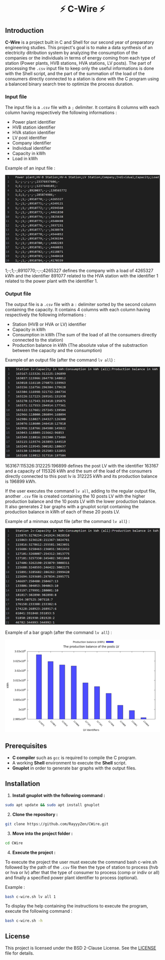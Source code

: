 <h1 align="center">⚡ C-Wire ⚡</h1>

## Introduction

**C-Wire** is a project built in C and Shell for our second year of preparatory engineering studies. This project's goal is to make a data synthesis of an electricity ditribution system by analyzing the consumption of the companies or the individuals in terms of energy coming from each type of station (Power plants, HVB stations, HVA stations, LV posts). The part of processing the `.csv` input file to keep only the useful informations is done with the Shell script, and the part of the summation of the load of the consumers directly connected to a station is done with the C program using a balanced binary search tree to optimize the process duration.

### Input file

The input file is a `.csv` file with a `;` delimiter. It contains 8 columns with each column having respectively the following informations : 
- Power plant identifier
- HVB station identifier
- HVA station identifier
- LV post identifier
- Company identifier
- Individual identifier
- Capacity in kWh
- Load in kWh

Example of an input file : 

![inputFile](data/inputFile.png)

1;-;1;-;8910770;-;-;4265327 defines the company with a load of 4265327 kWh and the identifier 891077 related to the HVA station with the identifier 1 related to the power plant with the identifier 1.

### Output file

The output file is a `.csv` file with a `:` delimiter sorted by the second column containing the capacity. It contains 4 columns with each column having respectively the following informations : 
- Station (HVB or HVA or LV) identifier
- Capacity in kWh
- Consumption in kWh (The sum of the load of all the consumers directly connected to the station)
- Production balance in kWh (The absolute value of the substraction between the capacity and the consumption)

Example of an output file (after the command `lv all`) : 

![outputFile](data/outputFile.png)

163167:115326:312225:196899 defines the post LV with the identifier 163167 and a capacity of 115326 kWh and the sum of the load of the consumers directly connected to this post lv is 312225 kWh and its production balance is 196899 kWh.

If the user executes the command `lv all`, adding to the regular output file, another `.csv` file is created containing the 10 posts LV with the higher production balance and the 10 posts LV with the lower production balance. It also generates 2 bar graphs with a gnuplot script containing the production balance in kWh of each of these 20 posts LV.

Example of a minmax output file (after the command `lv all`) : 

![lv_all_minmax_File](data/lv_all_minmax_File.png)

Example of a bar graph (after the command `lv all`) : 

![lv_all_graph](data/lv_all_graph.png)

## Prerequisites

- **C compiler** such as `gcc` is required to compile the C program.
- A working **Shell** environment to execute the **Shell** script.
- **Gnuplot** in order to generate bar graphs with the output files.

## Installation

1. **Install gnuplot with the following command :** 
```sh
sudo apt update && sudo apt install gnuplot
```

2. **Clone the repository :** 
```sh
git clone https://github.com/RayyyZen/CWire.git
```

3. **Move into the project folder :** 
```sh
cd CWire
```

4. **Execute the project :**

To execute the project the user must execute the command bash c-wire.sh followed by the path of the `.csv` file then the type of station to process (hvb or hva or lv) after that the type of consumer to process (comp or indiv or all) and finally a specified power plant identifier to process (optional).

Example :
```sh
bash c-wire.sh lv all 1
```

To display the help containing the instructions to execute the program, execute the following command :
```sh
bash c-wire.sh -h
```

## License

This project is licensed under the BSD 2-Clause License. See the [LICENSE](LICENSE) file for details.